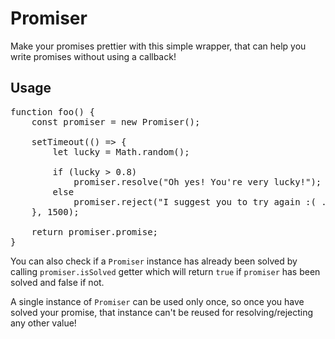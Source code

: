 # Promiser
Make your promises prettier with this simple wrapper, that can help you write promises without using a callback!

## Usage
<pre>
function foo() {
    const promiser = new Promiser();

    setTimeout(() => {
        let lucky = Math.random();

        if (lucky > 0.8)
            promiser.resolve("Oh yes! You're very lucky!");
        else
            promiser.reject("I suggest you to try again :( ... next year");
    }, 1500);

    return promiser.promise;
}
</pre>

You can also check if a `Promiser` instance has already been solved by calling `promiser.isSolved` getter which will return `true` if `promiser` has been solved and false if not.

A single instance of `Promiser` can be used only once, so once you have solved your promise, that instance can't be reused for resolving/rejecting any other value!